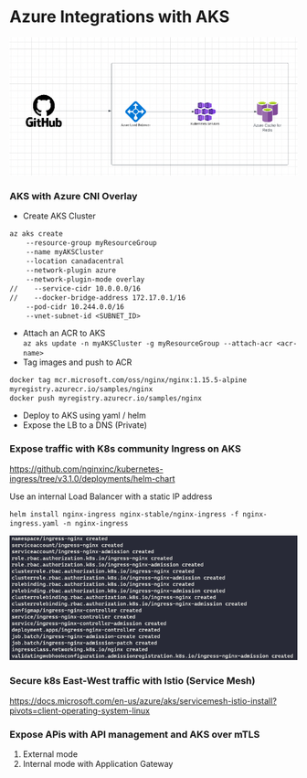 # Azure Integrations with AKS

![img_1.png](img_1.png)

### AKS with Azure CNI Overlay

- Create AKS Cluster
```agsl
az aks create 
    --resource-group myResourceGroup 
    --name myAKSCluster 
    --location canadacentral
    --network-plugin azure
    --network-plugin-mode overlay
//    --service-cidr 10.0.0.0/16
//    --docker-bridge-address 172.17.0.1/16 
    --pod-cidr 10.244.0.0/16  
    --vnet-subnet-id <SUBNET_ID>  
```
- Attach an ACR to AKS  
`az aks update -n myAKSCluster -g myResourceGroup --attach-acr <acr-name>`
- Tag images and push to ACR   
```agsl
docker tag mcr.microsoft.com/oss/nginx/nginx:1.15.5-alpine myregistry.azurecr.io/samples/nginx
docker push myregistry.azurecr.io/samples/nginx
```
- Deploy to AKS using yaml / helm
- Expose the LB to a DNS (Private)

### Expose traffic with K8s community Ingress on AKS
https://github.com/nginxinc/kubernetes-ingress/tree/v3.1.0/deployments/helm-chart

Use an internal Load Balancer with a static IP address
```agsl
helm install nginx-ingress nginx-stable/nginx-ingress -f nginx-ingress.yaml -n nginx-ingress
```
![img.png](img.png)

### Secure k8s East-West traffic with Istio (Service Mesh)
https://docs.microsoft.com/en-us/azure/aks/servicemesh-istio-install?pivots=client-operating-system-linux

### Expose APis with API management and AKS over mTLS
1. External mode
2. Internal mode with Application Gateway
